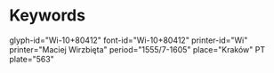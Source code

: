 # Keywords
glyph-id="Wi-10+80412"
font-id="Wi-10+80412"
printer-id="Wi"
printer="Maciej Wirzbięta"
period="1555/7-1605"
place="Kraków"
PT plate="563"
